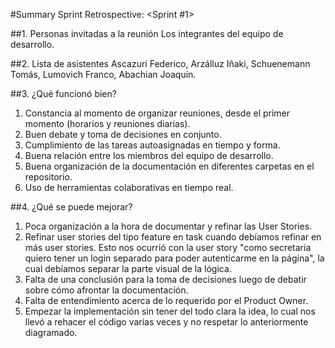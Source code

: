 #Summary Sprint Retrospective: <Sprint #1>

##1. Personas invitadas a la reunión
  Los integrantes del equipo de desarrollo.

##2. Lista de asistentes
  Ascazuri Federico, Arzálluz Iñaki, Schuenemann Tomás, Lumovich Franco, Abachian Joaquín.

##3. ¿Qué funcionó bien?
   1. Constancia al momento de organizar reuniones, desde el primer momento (horarios y reuniones diarias).
   2. Buen debate y toma de decisiones en conjunto.
   3. Cumplimiento de las tareas autoasignadas en tiempo y forma.
   4. Buena relación entre los miembros del equipo de desarrollo.
   5. Buena organización de la documentación en diferentes carpetas en el repositorio.
   6. Uso de herramientas colaborativas en tiempo real.

##4. ¿Qué se puede mejorar?
   1. Poca organización a la hora de documentar y refinar las User Stories.
   2. Refinar user stories del tipo feature en task cuando debíamos refinar en más user stories. Esto nos ocurrió con la user story      "como secretaria quiero tener un login separado para poder autenticarme en la página", la cual debíamos separar la parte visual de    la lógica.
   3. Falta de una conclusión para la toma de decisiones luego de debatir sobre cómo afrontar la documentación.
   4. Falta de entendimiento acerca de lo requerido por el Product Owner. 
   5. Empezar la implementación sin tener del todo clara la idea, lo cual nos llevó a rehacer el código varias veces y no respetar lo    anteriormente diagramado.

